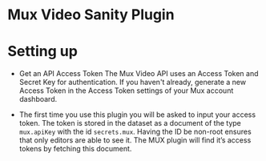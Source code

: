 # Mux Video Sanity Plugin


# Setting up

* Get an API Access Token
The Mux Video API uses an Access Token and Secret Key for authentication.
If you haven't already, generate a new Access Token in the Access Token settings of your Mux account dashboard.

* The first time you use this plugin you will be asked to input your access token.
The token is stored in the dataset as a document of the type ``mux.apiKey`` with the id ``secrets.mux``.
Having the ID be non-root ensures that only editors are able to see it.
The MUX plugin will find it’s access tokens by fetching this document.
